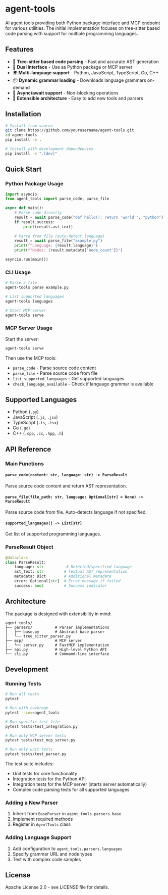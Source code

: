 # agent-tools

AI agent tools providing both Python package interface and MCP endpoint for various utilities. The initial implementation focuses on tree-sitter based code parsing with support for multiple programming languages.

## Features

- 🌳 **Tree-sitter based code parsing** - Fast and accurate AST generation
- 🔧 **Dual interface** - Use as Python package or MCP server
- 🌍 **Multi-language support** - Python, JavaScript, TypeScript, Go, C++
- 📦 **Dynamic grammar loading** - Downloads language grammars on-demand
- 🚀 **Async/await support** - Non-blocking operations
- 🔌 **Extensible architecture** - Easy to add new tools and parsers

## Installation

```bash
# Install from source
git clone https://github.com/yourusername/agent-tools.git
cd agent-tools
pip install -e .

# Install with development dependencies
pip install -e ".[dev]"
```

## Quick Start

### Python Package Usage

```python
import asyncio
from agent_tools import parse_code, parse_file

async def main():
    # Parse code directly
    result = await parse_code("def hello(): return 'world'", "python")
    if result.success:
        print(result.ast_text)
    
    # Parse from file (auto-detect language)
    result = await parse_file("example.py")
    print(f"Language: {result.language}")
    print(f"Nodes: {result.metadata['node_count']}")

asyncio.run(main())
```

### CLI Usage

```bash
# Parse a file
agent-tools parse example.py

# List supported languages
agent-tools languages

# Start MCP server
agent-tools serve
```

### MCP Server Usage

Start the server:
```bash
agent-tools serve
```

Then use the MCP tools:
- `parse_code` - Parse source code content
- `parse_file` - Parse source code from file
- `list_supported_languages` - Get supported languages
- `check_language_available` - Check if language grammar is available

## Supported Languages

- Python (`.py`)
- JavaScript (`.js`, `.jsx`)
- TypeScript (`.ts`, `.tsx`)
- Go (`.go`)
- C++ (`.cpp`, `.cc`, `.hpp`, `.h`)

## API Reference

### Main Functions

#### `parse_code(content: str, language: str) -> ParseResult`
Parse source code content and return AST representation.

#### `parse_file(file_path: str, language: Optional[str] = None) -> ParseResult`
Parse source code from file. Auto-detects language if not specified.

#### `supported_languages() -> List[str]`
Get list of supported programming languages.

### ParseResult Object

```python
@dataclass
class ParseResult:
    language: str          # Detected/specified language
    ast_text: str         # Textual AST representation
    metadata: Dict        # Additional metadata
    error: Optional[str]  # Error message if failed
    success: bool         # Success indicator
```

## Architecture

The package is designed with extensibility in mind:

```
agent_tools/
├── parsers/          # Parser implementations
│   ├── base.py       # Abstract base parser
│   └── tree_sitter_parser.py
├── mcp/              # MCP server
│   └── server.py     # FastMCP implementation
├── api.py            # High-level Python API
└── cli.py            # Command-line interface
```

## Development

### Running Tests

```bash
# Run all tests
pytest

# Run with coverage
pytest --cov=agent_tools

# Run specific test file
pytest tests/test_integration.py

# Run only MCP server tests
pytest tests/test_mcp_server.py

# Run only unit tests
pytest tests/test_parser.py
```

The test suite includes:
- Unit tests for core functionality
- Integration tests for the Python API
- Integration tests for the MCP server (starts server automatically)
- Complex code parsing tests for all supported languages

### Adding a New Parser

1. Inherit from `BaseParser` in `agent_tools.parsers.base`
2. Implement required methods
3. Register in `AgentTools` class

### Adding Language Support

1. Add configuration to `agent_tools.parsers.languages`
2. Specify grammar URL and node types
3. Test with complex code samples

## License

Apache License 2.0 - see LICENSE file for details.
